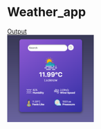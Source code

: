 # Weather_app

<html>
  <head></head>
  <body>
    <a href="https://alvindevil.github.io/Weather_app/" alt="Output">Output
    </a>
    <div style="display:block; width:200px;">
        <img src="images/Demo_img.png" >
    </div>
  </body>
</html>


